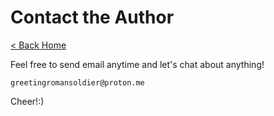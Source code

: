# Contact the Author

[< Back Home](/)

Feel free to send email anytime and let's chat about anything!

`greetingromansoldier@proton.me`

Cheer!:)
